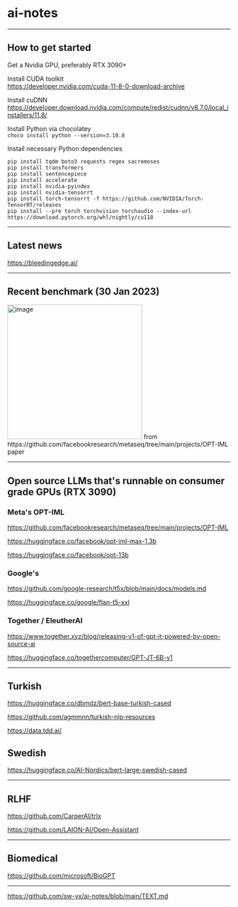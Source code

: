 # ai-notes

---

## How to get started

Get a Nvidia GPU, preferably RTX 3090+

Install CUDA toolkit  
https://developer.nvidia.com/cuda-11-8-0-download-archive

Install cuDNN  
https://developer.download.nvidia.com/compute/redist/cudnn/v8.7.0/local_installers/11.8/

Install Python via chocolatey  
`choco install python --version=3.10.8`

Install necessary Python dependencies  
```
pip install tqdm boto3 requests regex sacremoses
pip install transformers
pip install sentencepiece
pip install accelerate
pip install nvidia-pyindex
pip install nvidia-tensorrt
pip install torch-tensorrt -f https://github.com/NVIDIA/Torch-TensorRT/releases
pip install --pre torch torchvision torchaudio --index-url https://download.pytorch.org/whl/nightly/cu118
```

---

## Latest news

https://bleedingedge.ai/

---

## Recent benchmark (30 Jan 2023)

<img width="304" alt="image" src="https://user-images.githubusercontent.com/42962282/216824026-fd713e27-bca2-49d5-ba36-5249903c7811.png">
from https://github.com/facebookresearch/metaseq/tree/main/projects/OPT-IML paper

---

## Open source LLMs that's runnable on consumer grade GPUs (RTX 3090)

### Meta's OPT-IML
https://github.com/facebookresearch/metaseq/tree/main/projects/OPT-IML

https://huggingface.co/facebook/opt-iml-max-1.3b

https://huggingface.co/facebook/opt-13b


### Google's 
https://github.com/google-research/t5x/blob/main/docs/models.md

https://huggingface.co/google/flan-t5-xxl


### Together / EleutherAI
https://www.together.xyz/blog/releasing-v1-of-gpt-jt-powered-by-open-source-ai

https://huggingface.co/togethercomputer/GPT-JT-6B-v1

---


## Turkish

https://huggingface.co/dbmdz/bert-base-turkish-cased

https://github.com/agmmnn/turkish-nlp-resources

https://data.tdd.ai/


## Swedish

https://huggingface.co/AI-Nordics/bert-large-swedish-cased

---

## RLHF

https://github.com/CarperAI/trlx

https://github.com/LAION-AI/Open-Assistant


---

## Biomedical

https://github.com/microsoft/BioGPT

---

https://github.com/sw-yx/ai-notes/blob/main/TEXT.md
